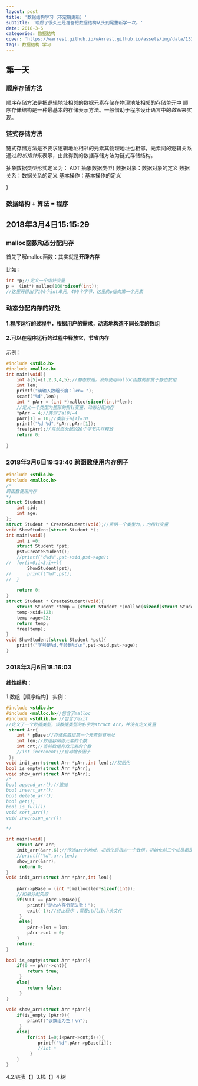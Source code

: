 ```yaml
---
layout: post
title: '数据结构学习（不定期更新）'
subtitle: '考虑了很久还是准备把数据结构从头到尾重新学一次。'
date: 2018-3-6
categories: 数据结构
cover: 'https://warrest.github.io/wArrest.github.io/assets/img/data/1338730837_2482.png'
tags: 数据结构 学习
---
```


第一天
----

### 顺序存储方法
顺序存储方法是把逻辑地址相邻的数据元素存储在物理地址相邻的存储单元中
顺序存储结构是一种最基本的存储表示方法。一般借助于程序设计语言中的*数组*来实现。
### 链式存储方法
链式存储方法是不要求逻辑地址相邻的元素其物理地址也相邻，元素间的逻辑关系通过*附加指针*来表示，由此得到的数据存储方法为链式存储结构。

抽象数据类型形式定义为：
ADT 抽象数据类型{
  数据对象：数据对象的定义
  数据关系：数据关系的定义
  基本操作：基本操作的定义

}

### 数据结构 + 算法 = 程序

2018年3月4日15:15:29
----
### malloc函数动态分配内存
首先了解malloc函数：其实就是**开辟内存**

比如：
```c
int *p;//定义一个指针变量
p = （int*）malloc(100*sizeof(int));
//这里开辟出了100个int单元，400个字节，这里的p指向第一个元素
```
### 动态分配内存的好处
#### 1.程序运行的过程中，根据用户的需求，动态地构造不同长度的数组
#### 2.可以在程序运行的过程中释放它，节省内存
示例：
```c
#include <stdio.h>
#include <malloc.h>
int main(void){
	int a[5]={1,2,3,4,5};//静态数组，没有使用malloc函数的都属于静态数组
	int len;
	printf("请输入数组长度：len= ");
	scanf("%d",len);
	int * pArr = (int *)malloc(sizeof(int)*len);
	//定义一个类型为整形的指针变量，动态分配内存 
	*pArr = 4;//类似于a[0]=4 
	pArr[1] = 10;//类似于a[1]=10 
	printf("%d %d",*pArr,pArr[1]); 
	free(pArr);//将动态分配的20个字节内存释放 
	return 0; 
	 
}
```
### 2018年3月6日19:33:40  跨函数使用内存例子
```C++
#include <stdio.h>
#include <malloc.h>
/*
跨函数使用内存 
*/
struct Student{
	int sid;
	int age;
};
struct Student * CreateStudent(void);//声明一个类型为，，的指针变量 
void ShowStudent(struct Student *);
int main(void){
	int i =0;
	struct Student *pst;
	pst=CreateStudent();
	//printf("d%d%",pst->sid,pst->age);
//	for(i=0;i<3;i++){
		ShowStudent(pst);
//		printf("%d",pst);
//	}
	
	return 0;
}
struct Student * CreateStudent(void){
	struct Student *temp = (struct Student *)malloc(sizeof(struct Student));
	temp->sid=123;
	temp->age=22;
	return temp;
	free(temp);
}
void ShowStudent(struct Student *pst){
	printf("学号是%d,年龄是%d\n",pst->sid,pst->age);
}
```


### 2018年3月6日18:16:03
#### 线性结构：
1.数组【顺序结构】
实例：
```C++
#include <stdio.h>
#include <malloc.h>//包含了malloc 
#include <stdlib.h> //包含了exit 
//定义了一个数据类型，该数据类型的名字为struct Arr，并没有定义变量 
 struct Arr{
 	int * pBase;//存储的数组第一个元素的首地址 
 	int len;//数组容纳你元素的个数
 	int cnt;//当前数组有效元素的个数
	//int increment;//自动增长因子 
 };
void init_arr(struct Arr *pArr,int len);//初始化 
bool is_empty(struct Arr *pArr);
void show_arr(struct Arr *pArr);
/* 
bool append_arr();//追加
bool insert_arr();
bool delete_arr();
bool get();
bool is_full();
void sort_arr();
void inversion_arr(); 

*/

int main(void){
 	struct Arr arr;
	init_arr(&arr,6);//传递arr的地址，初始化后指向一个数组，初始化前三个成员都是垃圾数字  
 	//printf("%d",arr.len);
 	show_arr(&arr);
	 return 0;
}
void init_arr(struct Arr *pArr,int len){
	
 	pArr->pBase = (int *)malloc(len*sizeof(int));	
 	//如果分配失败 
 	if(NULL == pArr->pBase){
	 	printf("动态内存分配失败！");
		exit(-1);//终止程序 ,需要stdlib.h头文件 
	 }
	 else{
 		pArr->len = len;
 		pArr->cnt = 0;
 	} 
 	return;
}
  
bool is_empty(struct Arr *pArr){
 	if(0 == pArr->cnt){
	 	return true;
	 }
 	else{
	 	return false;
	 }
}
 
void show_arr(struct Arr *pArr){
	if(is_empty	(pArr)){
	 	printf("该数组为空！\n");
	 }
 	else{
 		for(int i=0;i<pArr->cnt;i++){
		 	printf("%d",pArr->pBase[i]);
		 	//int * 
		 }	
 	}
}

```
4.2.链表【】3.栈【】4.树
